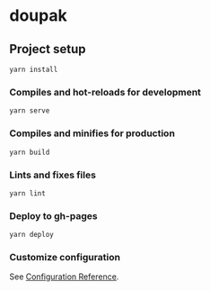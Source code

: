 # doupak

## Project setup
```
yarn install
```

### Compiles and hot-reloads for development
```
yarn serve
```

### Compiles and minifies for production
```
yarn build
```

### Lints and fixes files
```
yarn lint
```

### Deploy to gh-pages
```
yarn deploy
```

### Customize configuration
See [Configuration Reference](https://cli.vuejs.org/config/).
